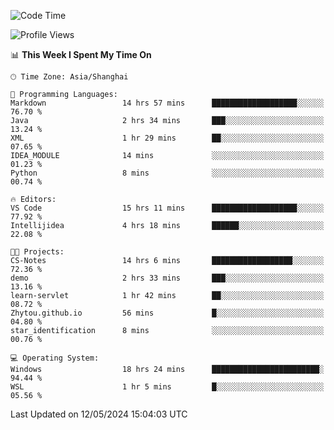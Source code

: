 <!--START_SECTION:waka-->
![Code Time](http://img.shields.io/badge/Code%20Time-1%2C682%20hrs%2059%20mins-blue)

![Profile Views](http://img.shields.io/badge/Profile%20Views-3-blue)

📊 **This Week I Spent My Time On** 

```text
🕑︎ Time Zone: Asia/Shanghai

💬 Programming Languages: 
Markdown                 14 hrs 57 mins      ███████████████████░░░░░░   76.70 % 
Java                     2 hrs 34 mins       ███░░░░░░░░░░░░░░░░░░░░░░   13.24 % 
XML                      1 hr 29 mins        ██░░░░░░░░░░░░░░░░░░░░░░░   07.65 % 
IDEA_MODULE              14 mins             ░░░░░░░░░░░░░░░░░░░░░░░░░   01.23 % 
Python                   8 mins              ░░░░░░░░░░░░░░░░░░░░░░░░░   00.74 % 

🔥 Editors: 
VS Code                  15 hrs 11 mins      ███████████████████░░░░░░   77.92 % 
Intellijidea             4 hrs 18 mins       ██████░░░░░░░░░░░░░░░░░░░   22.08 % 

🐱‍💻 Projects: 
CS-Notes                 14 hrs 6 mins       ██████████████████░░░░░░░   72.36 % 
demo                     2 hrs 33 mins       ███░░░░░░░░░░░░░░░░░░░░░░   13.16 % 
learn-servlet            1 hr 42 mins        ██░░░░░░░░░░░░░░░░░░░░░░░   08.72 % 
Zhytou.github.io         56 mins             █░░░░░░░░░░░░░░░░░░░░░░░░   04.80 % 
star_identification      8 mins              ░░░░░░░░░░░░░░░░░░░░░░░░░   00.76 % 

💻 Operating System: 
Windows                  18 hrs 24 mins      ████████████████████████░   94.44 % 
WSL                      1 hr 5 mins         █░░░░░░░░░░░░░░░░░░░░░░░░   05.56 % 
```


 Last Updated on 12/05/2024 15:04:03 UTC
<!--END_SECTION:waka-->